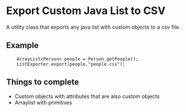 # Export Custom Java List to CSV

A utility class that exports any java list with custom objects to a csv file.

## Example

        ArrayList<Person> people = Person.getPeople();
        ListExporter.export(people,"people.csv");

## Things to complete

- Custom objects with attributes that are also custom objects
- Arraylist with primitives


